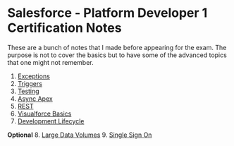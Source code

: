 # Salesforce - Platform Developer 1 Certification Notes

These are a bunch of notes that I made before appearing for the exam. The purpose is not to cover the basics but to have some of the advanced topics that one might not remember.

1. [Exceptions](https://github.com/patnaikshekhar/Salesforce-Platform-Developer-1-Exam-Notes/blob/master/exceptions.md)
2. [Triggers](https://github.com/patnaikshekhar/Salesforce-Platform-Developer-1-Exam-Notes/blob/master/triggers.md)
3. [Testing](https://github.com/patnaikshekhar/Salesforce-Platform-Developer-1-Exam-Notes/blob/master/testing.md)
4. [Async Apex](https://github.com/patnaikshekhar/Salesforce-Platform-Developer-1-Exam-Notes/blob/master/async.md)
5. [REST](https://github.com/patnaikshekhar/Salesforce-Platform-Developer-1-Exam-Notes/blob/master/rest.md)
6. [Visualforce Basics](https://github.com/patnaikshekhar/Salesforce-Platform-Developer-1-Exam-Notes/blob/master/vf_basics.md)
7. [Development Lifecycle](https://github.com/patnaikshekhar/Salesforce-Platform-Developer-1-Exam-Notes/blob/master/lifecycle.md)

**Optional**
8. [Large Data Volumes](https://github.com/patnaikshekhar/Salesforce-Platform-Developer-1-Exam-Notes/blob/master/ldv.md)
9. [Single Sign On](https://github.com/patnaikshekhar/Salesforce-Platform-Developer-1-Exam-Notes/blob/master/sso.md)